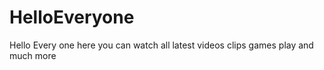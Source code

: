 # HelloEveryone
Hello Every one here you can watch all latest videos clips games play and much more
